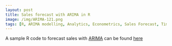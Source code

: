 ```yaml
---
layout: post
title: Sales forecast with ARIMA in R 
image: /img/ARIMA-121.png
tags: [R, ARIMA modelling, Analytics, Econometrics, Sales Forecast, Time Series Analysis]
---
```


A sample R code to forecast sales with [ARIMA](https://en.wikipedia.org/wiki/Autoregressive_integrated_moving_average) can be found [here](https://github.com/gorkemmeral/ARIMA-forecast)

